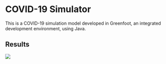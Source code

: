 # COVID-19 Simulator
This is a COVID-19 simulation model developed in Greenfoot, an integrated development environment, using Java.

## Results
![](https://s10.gifyu.com/images/simulation1.gif)
